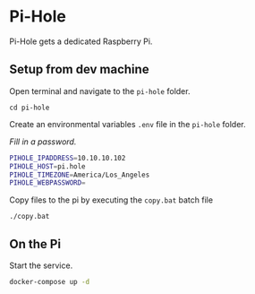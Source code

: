 # Pi-Hole

Pi-Hole gets a dedicated Raspberry Pi.


## Setup from dev machine

Open terminal and navigate to the `pi-hole` folder.

```
cd pi-hole
```

Create an environmental variables `.env` file in the `pi-hole` folder.

*Fill in a password.*

```bash
PIHOLE_IPADDRESS=10.10.10.102
PIHOLE_HOST=pi.hole
PIHOLE_TIMEZONE=America/Los_Angeles
PIHOLE_WEBPASSWORD=
```

Copy files to the pi by executing the `copy.bat` batch file

```
./copy.bat
```


## On the Pi

Start the service.

```bash
docker-compose up -d
```